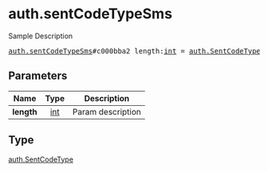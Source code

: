 # auth.sentCodeTypeSms

Sample Description

<pre>
<a href="../constructor/auth.sentCodeTypeSms.md">auth.sentCodeTypeSms</a>#c000bba2 length:<a href="../type/int.md">int</a> = <a href="../type/auth.SentCodeType.md">auth.SentCodeType</a>;
</pre>
## Parameters

| Name | Type | Description |
|------|:----:|-------------|
| **length** | <a href="../type/int.md">int</a> | Param description |

## Type

<a href="../type/auth.SentCodeType.md">auth.SentCodeType</a>
